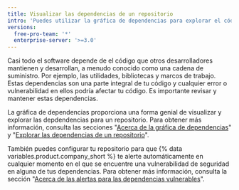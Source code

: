 ```yaml
---
title: Visualizar las dependencias de un repositorio
intro: 'Puedes utilizar la gráfica de dependencias para explorar el código del cual depende tu repositorio.'
versions:
  free-pro-team: '*'
  enterprise-server: '>=3.0'
---
```


Casi todo el software depende de el código que otros desarrolladores mantienen y desarrollan, a menudo conocido como una cadena de suministro. Por ejemplo, las utilidades, bibliotecas y marcos de trabajo. Estas dependencias son una parte integral de tu código y cualquier error o vulnerabilidad en ellos podría afectar tu código. Es importante revisar y mantener estas dependencias.

La gráfica de dependencias proporciona una forma genial de visualizar y explorar las depdendencias para un repositorio. Para obtener más información, consulta las secciones "[Acerca de la gráfica de dependencias](/code-security/supply-chain-security/about-the-dependency-graph)" y "[Explorar las dependencias de un repositorio](/code-security/supply-chain-security/exploring-the-dependencies-of-a-repository)".

También puedes configurar tu repositorio para que {% data variables.product.company_short %} te alerte automáticamente en cualquier momento en el que se encuentre una vulnerabilidad de seguridad en alguna de tus dependencias. Para obtener más información, consulta la sección "[Acerca de las alertas para las dependencias vulnerables](/github/managing-security-vulnerabilities/about-alerts-for-vulnerable-dependencies)".
